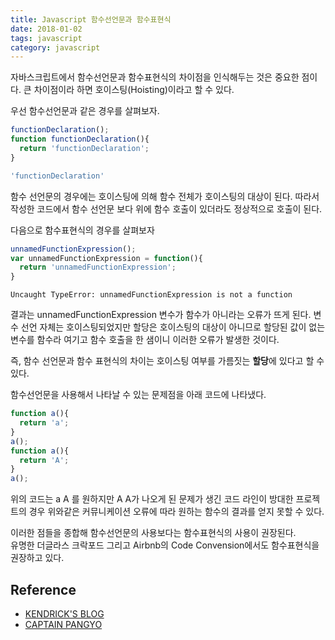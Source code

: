```yaml
---
title: Javascript 함수선언문과 함수표현식
date: 2018-01-02
tags: javascript
category: javascript
---
```


자바스크립트에서 함수선언문과 함수표현식의 차이점을 인식해두는 것은 중요한 점이다.
큰 차이점이라 하면 호이스팅(Hoisting)이라고 할 수 있다.

우선 함수선언문과 같은 경우를 살펴보자.

```javascript
functionDeclaration();
function functionDeclaration(){
  return 'functionDeclaration';
}
```

```javascript
'functionDeclaration'
```

함수 선언문의 경우에는 호이스팅에 의해 함수 전체가 호이스팅의 대상이 된다.
따라서 작성한 코드에서 함수 선언문 보다 위에 함수 호출이 있더라도 정상적으로 호출이 된다.

다음으로 함수표현식의 경우를 살펴보자

```javascript
unnamedFunctionExpression();
var unnamedFunctionExpression = function(){
  return 'unnamedFunctionExpression';
}
```

```
Uncaught TypeError: unnamedFunctionExpression is not a function
```

결과는 unnamedFunctionExpression 변수가 함수가 아니라는 오류가 뜨게 된다.
변수 선언 자체는 호이스팅되었지만 할당은 호이스팅의 대상이 아니므로 할당된 값이 없는 변수를 함수라 여기고 함수 호출을 한 샘이니 이러한 오류가 발생한 것이다.

즉, 함수 선언문과 함수 표현식의 차이는 호이스팅 여부를 가름짓는 **할당**에 있다고 할 수 있다.

함수선언문을 사용해서 나타날 수 있는 문제점을 아래 코드에 나타냈다.

```javascript
function a(){
  return 'a';
}
a();
function a(){
  return 'A';
}
a();
```

위의 코드는 a A 를 원하지만 A A가 나오게 된 문제가 생긴 코드 라인이 방대한 프로젝트의 경우 위와같은 커뮤니케이션 오류에 따라 원하는 함수의 결과를 얻지 못할 수 있다.

이러한 점들을 종합해 함수선언문의 사용보다는 함수표현식의 사용이 권장된다.  
유명한 더글라스 크락포드 그리고 Airbnb의 Code Convension에서도 함수표현식을 권장하고 있다.

## Reference

- [KENDRICK'S BLOG](http://blog.sonim1.com/142)
- [CAPTAIN PANGYO](https://joshua1988.github.io/web-development/javascript/function-expressions-vs-declarations/#%ED%95%A8%EC%88%98-%EC%84%A0%EC%96%B8%EC%8B%9D---function-declarations)
